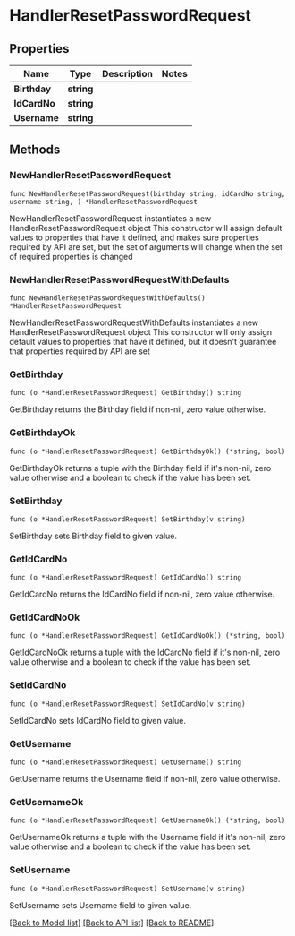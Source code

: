 # HandlerResetPasswordRequest

## Properties

Name | Type | Description | Notes
------------ | ------------- | ------------- | -------------
**Birthday** | **string** |  | 
**IdCardNo** | **string** |  | 
**Username** | **string** |  | 

## Methods

### NewHandlerResetPasswordRequest

`func NewHandlerResetPasswordRequest(birthday string, idCardNo string, username string, ) *HandlerResetPasswordRequest`

NewHandlerResetPasswordRequest instantiates a new HandlerResetPasswordRequest object
This constructor will assign default values to properties that have it defined,
and makes sure properties required by API are set, but the set of arguments
will change when the set of required properties is changed

### NewHandlerResetPasswordRequestWithDefaults

`func NewHandlerResetPasswordRequestWithDefaults() *HandlerResetPasswordRequest`

NewHandlerResetPasswordRequestWithDefaults instantiates a new HandlerResetPasswordRequest object
This constructor will only assign default values to properties that have it defined,
but it doesn't guarantee that properties required by API are set

### GetBirthday

`func (o *HandlerResetPasswordRequest) GetBirthday() string`

GetBirthday returns the Birthday field if non-nil, zero value otherwise.

### GetBirthdayOk

`func (o *HandlerResetPasswordRequest) GetBirthdayOk() (*string, bool)`

GetBirthdayOk returns a tuple with the Birthday field if it's non-nil, zero value otherwise
and a boolean to check if the value has been set.

### SetBirthday

`func (o *HandlerResetPasswordRequest) SetBirthday(v string)`

SetBirthday sets Birthday field to given value.


### GetIdCardNo

`func (o *HandlerResetPasswordRequest) GetIdCardNo() string`

GetIdCardNo returns the IdCardNo field if non-nil, zero value otherwise.

### GetIdCardNoOk

`func (o *HandlerResetPasswordRequest) GetIdCardNoOk() (*string, bool)`

GetIdCardNoOk returns a tuple with the IdCardNo field if it's non-nil, zero value otherwise
and a boolean to check if the value has been set.

### SetIdCardNo

`func (o *HandlerResetPasswordRequest) SetIdCardNo(v string)`

SetIdCardNo sets IdCardNo field to given value.


### GetUsername

`func (o *HandlerResetPasswordRequest) GetUsername() string`

GetUsername returns the Username field if non-nil, zero value otherwise.

### GetUsernameOk

`func (o *HandlerResetPasswordRequest) GetUsernameOk() (*string, bool)`

GetUsernameOk returns a tuple with the Username field if it's non-nil, zero value otherwise
and a boolean to check if the value has been set.

### SetUsername

`func (o *HandlerResetPasswordRequest) SetUsername(v string)`

SetUsername sets Username field to given value.



[[Back to Model list]](../README.md#documentation-for-models) [[Back to API list]](../README.md#documentation-for-api-endpoints) [[Back to README]](../README.md)


